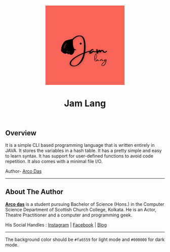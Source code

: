 <h1 align="center">
  <br>
    <img src="resources/logo.png" alt="logo" width="250">
  <br><br>
  Jam Lang
  <br>
  <br>
</h1>

## Overview

It is a simple CLI based programming language that is written entirely in JAVA. It stores the variables in a hash table. It has a pretty simple and easy to learn syntax.  It has support for user-defined functions to avoid code repetition. It also comes with a minimal file I/O.

Author- [Arco Das](https://www.instagram.com/thearcodas)

---

## About The Author

[**Arco das**](https://www.instagram.com/thearcodas) is a student pursuing Bachelor of Science (Hons.) in the Computer Science Department of Scottish Church College, Kolkata. He is an Actor, Theatre Practitioner and a computer and programming geek.

His Social Handles : [Instagram](https://www.instagram.com/thearcodas) | [Facebook](https://www.facebook.com/thearcodas) | [Blog](https://www.thearcodas.wordpress.com)

---
The background color should be `#fa6559` for light mode and `#000000` for dark mode.




